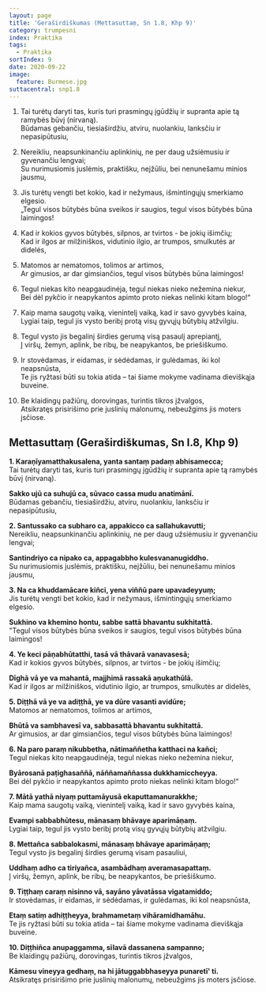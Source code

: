 ```yaml
---
layout: page
title: 'Geraširdiškumas (Mettasuttaṃ, Sn 1.8, Khp 9)'
category: trumpesni
index: Praktika
tags:
  - Praktika
sortIndex: 9
date: 2020-09-22
image:
  feature: Burmese.jpg
suttacentral: snp1.8
---
```

1. Tai turėtų daryti tas, kuris turi prasmingų įgūdžių ir supranta apie tą ramybės būvį (nirvaną).\
Būdamas gebančiu, tiesiaširdžiu, atviru, nuolankiu, lanksčiu ir nepasipūtusiu,

2. Nereikliu, neapsunkinančiu aplinkinių, ne per daug užsiėmusiu ir gyvenančiu lengvai;\
 Su nurimusiomis juslėmis, praktišku, neįžūliu, bei nenunešamu minios jausmu,

3. Jis turėtų vengti bet kokio, kad ir nežymaus, išmintingųjų smerkiamo elgesio.\
„Tegul visos būtybės būna sveikos ir saugios, tegul visos būtybės būna laimingos!

4. Kad ir kokios gyvos būtybės, silpnos, ar tvirtos - be jokių išimčių;\
Kad ir ilgos ar milžiniškos,  vidutinio ilgio, ar trumpos,  smulkutės ar didelės,

5. Matomos ar nematomos, tolimos ar artimos,\
Ar gimusios, ar  dar gimsiančios, tegul visos būtybės būna laimingos!

6. Tegul niekas kito neapgaudinėja, tegul niekas nieko nežemina niekur,\
Bei dėl pykčio ir neapykantos apimto proto niekas nelinki kitam blogo!“

7.  Kaip mama saugotų vaiką, vienintelį vaiką, kad ir savo gyvybės kaina,\
Lygiai taip, tegul jis vysto beribį protą visų gyvųjų būtybių atžvilgiu.

8. Tegul vysto  jis begalinį širdies gerumą visą pasaulį aprepiantį,\
Į viršų, žemyn, aplink, be ribų, be neapykantos, be priešiškumo.

9. Ir stovėdamas, ir eidamas, ir sėdėdamas, ir gulėdamas, iki kol neapsnūsta,\
Te jis ryžtasi būti su tokia atida – tai šiame mokyme vadinama dieviškąja buveine.

10. Be klaidingų pažiūrų, dorovingas, turintis tikros įžvalgos,\
Atsikratęs prisirišimo prie juslinių malonumų, nebeužgims jis moters įsčiose.


## Mettasuttaṃ (Geraširdiškumas, Sn I.8, Khp 9)

**1. Karaṇīyamatthakusalena, yanta santaṃ padaṃ abhisamecca;**<br /> Tai turėtų daryti tas, kuris turi prasmingų įgūdžių ir supranta apie tą ramybės būvį (nirvaną).

**Sakko ujū ca suhujū ca, sūvaco cassa mudu anatimānī.**<br /> Būdamas gebančiu, tiesiaširdžiu, atviru, nuolankiu, lanksčiu ir nepasipūtusiu,

**2. Santussako ca subharo ca, appakicco ca sallahukavutti;**<br /> Nereikliu, neapsunkinančiu aplinkinių, ne per daug užsiėmusiu ir gyvenančiu lengvai;

**Santindriyo ca nipako ca, appagabbho kulesvananugiddho.**<br /> Su nurimusiomis juslėmis, praktišku, neįžūliu, bei nenunešamu minios jausmu,

**3. Na ca khuddamācare kiñci, yena viññū pare upavadeyyuṃ;**<br /> Jis turėtų vengti bet kokio, kad ir nežymaus, išmintingųjų smerkiamo elgesio.

**Sukhino va khemino hontu, sabbe sattā bhavantu sukhitattā.**<br /> "Tegul visos būtybės būna sveikos ir saugios, tegul visos būtybės būna laimingos!

**4. Ye keci pāṇabhūtatthi, tasā vā thāvarā vanavasesā;**<br /> Kad ir kokios gyvos būtybės, silpnos, ar tvirtos - be jokių išimčių;

**Dīghā vā ye va mahantā, majjhimā rassakā aṇukathūlā.**<br /> Kad ir ilgos ar milžiniškos,  vidutinio ilgio, ar trumpos,  smulkutės ar didelės,

**5. Diṭṭhā vā ye va adiṭṭhā, ye va dūre vasanti avidūre;**<br />  Matomos ar nematomos, tolimos ar artimos,

**Bhūtā va sambhavesī va, sabbasattā bhavantu sukhitattā.**<br /> Ar gimusios, ar  dar gimsiančios, tegul visos būtybės būna laimingos!

**6. Na paro paraṃ nikubbetha, nātimaññetha katthaci na kañci;**<br /> Tegul niekas kito neapgaudinėja, tegul niekas nieko nežemina niekur,

**Byārosanā paṭighasaññā, nāññamaññassa dukkhamiccheyya.**<br /> Bei dėl pykčio ir neapykantos apimto proto niekas nelinki kitam blogo!“

**7. Mātā yathā niyaṃ puttamāyusā ekaputtamanurakkhe;**<br /> Kaip mama saugotų vaiką, vienintelį vaiką, kad ir savo gyvybės kaina,

**Evampi sabbabhūtesu, mānasaṃ bhāvaye aparimāṇaṃ.**<br /> Lygiai taip, tegul jis vysto beribį protą visų gyvųjų būtybių atžvilgiu.

**8. Mettañca sabbalokasmi, mānasaṃ bhāvaye aparimāṇaṃ;**<br /> Tegul vysto  jis begalinį širdies gerumą visam pasauliui,

**Uddhaṃ adho ca tiriyañca, asambādhaṃ averamasapattaṃ.**<br /> Į viršų, žemyn, aplink, be ribų, be neapykantos, be priešiškumo.

**9. Tiṭṭhaṃ caraṃ nisinno vā, sayāno yāvatāssa vigatamiddo;**<br /> Ir stovėdamas, ir eidamas, ir sėdėdamas, ir gulėdamas, iki kol neapsnūsta,

**Etaṃ satiṃ adhiṭṭheyya, brahmametaṃ vihāramidhamāhu.**<br /> Te jis ryžtasi būti su tokia atida – tai šiame mokyme vadinama dieviškąja buveine.

**10. Diṭṭhiñca anupaggamma, sīlavā dassanena sampanno;**<br /> Be klaidingų pažiūrų, dorovingas, turintis tikros įžvalgos,

**Kāmesu vineyya gedhaṃ, na hi jātuggabbhaseyya punaretī' ti.**<br /> Atsikratęs prisirišimo prie juslinių malonumų, nebeužgims jis moters įsčiose.
